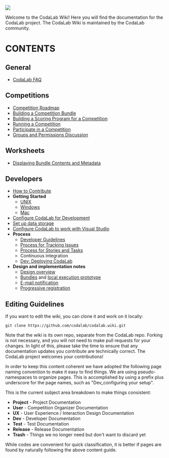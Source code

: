 ![](http://willum070.github.io/docteam/images/codalab-logo-dinky-pos.png)

Welcome to the CodaLab Wiki! Here you will find the documentation for the CodaLab project. The CodaLab Wiki is maintained by the CodaLab community. 

# CONTENTS
## General
* [CodaLab FAQ](https://github.com/codalab/codalab/wiki/Project_CodaLab_FAQ)

## Competitions
* [Competition Roadmap](https://github.com/codalab/codalab/wiki/User_Competition-Roadmap)
* [Building a Competition Bundle](https://github.com/codalab/codalab/wiki/User_Building-a-Competition-Bundle)
* [Building a Scoring Program for a Competition](https://github.com/codalab/codalab/wiki/User_Building-a-Scoring-Program-for-a-Competition)
* [Running a Competition](https://github.com/codalab/codalab/wiki/User_Running-a-Competition)
* [Participate in a Competition](https://github.com/codalab/codalab/wiki/User_Participate-in-a-Competition)
* [Groups and Permissions Discussion](https://github.com/codalab/codalab/wiki/Dev_Groups-and-permissions-discussion)

## Worksheets
* [Displaying Bundle Contents and Metadata](https://github.com/codalab/codalab/wiki/Dev_Displaying-Bundle-Contents-and-Metadata)

## Developers
* [How to Contribute](https://github.com/codalab/codalab/wiki/Dev_How-to-Contribute)
* **Getting Started**
    * [UNIX](Dev_Getting-Started-on-UNIX-based-Systems)
    * [Windows](Dev_Getting-Started-on-Windows)
    * [Mac](Dev_Getting-Started-on-Mac)
* [Configure CodaLab for Development](https://github.com/codalab/codalab/wiki/Dev_Configure-Codalab-For-Development)
* [Set up data storage](https://github.com/codalab/codalab/wiki/Dev_Set-up-data-storage)
* [Configure CodaLab to work with Visual Studio](https://github.com/codalab/codalab/wiki/Dev_Configure-CodaLab-Visual-Studio)
* **Process**
    * [Developer Guidelines](https://github.com/codalab/codalab/wiki/Dev_Developer-Guidelines)
    * [Process for Tracking Issues](https://github.com/codalab/codalab/wiki/Dev_Issue-tracking)
    * [Process for Stories and Tasks](https://github.com/codalab/codalab/wiki/Dev_Scenarios,-Stories-and-Tasks)
    * Continuous integration
    * [Dev: Deploying CodaLab](https://github.com/codalab/codalab/wiki/Dev_Deploying-CodaLab)
* **Design and implementation notes**
    * [Design overview](https://github.com/codalab/codalab/blob/master/docs/SPECIFICATION.md)
    * [Bundles](https://github.com/codalab/codalab/blob/master/bundles/BUNDLES.md) and [local execution prototype](https://github.com/codalab/codalab/tree/master/bundles)
    * [E-mail notification](https://github.com/codalab/codalab/wiki/E-mail-notifications)
    * [Progressive registration](https://github.com/codalab/codalab/wiki/User_Progressive-Registration)

## Editing Guidelines
If you want to edit the wiki, you can clone it and work on it locally:

    git clone https://github.com/codalab/codalab.wiki.git

Note that the wiki is its own repo, separate from the CodaLab repo. Forking is not necessary, and you will not need to make pull requests for your changes. In light of this, please take the time to ensure that any documentation updates you contribute are technically correct. The CodaLab project welcomes your contributions!

In order to keep this content coherent we have adopted the following page naming convention to make it easy to find things. We are using pseudo-namespaces to organize pages. This is accomplished by using a prefix plus underscore for the page names, such as "Dev_configuring your setup".

This is the current subject area breakdown to make things consistent:

* **Project** - Project Documentation
* **User** - Competition Organizer Documentation
* **UX** - User Experience / Interaction Design Documentation
* **Dev** - Developer Documentation
* **Test** - Test Documentation
* **Release** -  Release Documentation
* **Trash** - Things we no longer need but don't want to discard yet

While codes are convenient for quick classification, it is better if pages are found by naturally following the above content guide.
